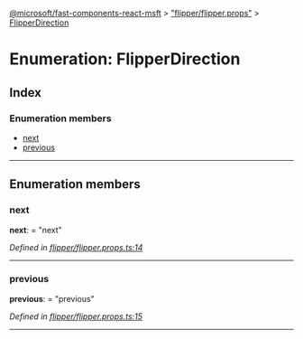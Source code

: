 [@microsoft/fast-components-react-msft](../README.md) > ["flipper/flipper.props"](../modules/_flipper_flipper_props_.md) > [FlipperDirection](../enums/_flipper_flipper_props_.flipperdirection.md)

# Enumeration: FlipperDirection

## Index

### Enumeration members

* [next](_flipper_flipper_props_.flipperdirection.md#next)
* [previous](_flipper_flipper_props_.flipperdirection.md#previous)

---

## Enumeration members

<a id="next"></a>

###  next

**next**:  = "next"

*Defined in [flipper/flipper.props.ts:14](https://github.com/Microsoft/fast-dna/blob/164dd3ca/packages/fast-components-react-msft/src/flipper/flipper.props.ts#L14)*

___
<a id="previous"></a>

###  previous

**previous**:  = "previous"

*Defined in [flipper/flipper.props.ts:15](https://github.com/Microsoft/fast-dna/blob/164dd3ca/packages/fast-components-react-msft/src/flipper/flipper.props.ts#L15)*

___


